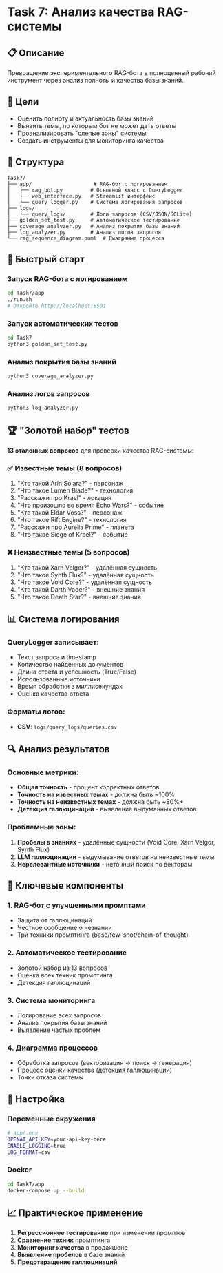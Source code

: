 # Task 7: Анализ качества RAG-системы

## 📋 Описание
Превращение экспериментального RAG-бота в полноценный рабочий инструмент через анализ полноты и качества базы знаний.

## 🎯 Цели
- Оценить полноту и актуальность базы знаний
- Выявить темы, по которым бот не может дать ответы
- Проанализировать "слепые зоны" системы  
- Создать инструменты для мониторинга качества

## 📁 Структура
```
Task7/
├── app/                    # RAG-бот с логированием
│   ├── rag_bot.py         # Основной класс с QueryLogger
│   ├── web_interface.py   # Streamlit интерфейс
│   └── query_logger.py    # Система логирования запросов
├── logs/
│   └── query_logs/        # Логи запросов (CSV/JSON/SQLite)
├── golden_set_test.py     # Автоматическое тестирование
├── coverage_analyzer.py   # Анализ покрытия базы знаний
├── log_analyzer.py        # Анализ логов запросов
└── rag_sequence_diagram.puml  # Диаграмма процесса
```

## 🚀 Быстрый старт

### Запуск RAG-бота с логированием
```bash
cd Task7/app
./run.sh
# Откройте http://localhost:8501
```

### Запуск автоматических тестов
```bash
cd Task7
python3 golden_set_test.py
```

### Анализ покрытия базы знаний
```bash
python3 coverage_analyzer.py
```

### Анализ логов запросов
```bash
python3 log_analyzer.py
```

## 🏆 "Золотой набор" тестов

**13 эталонных вопросов** для проверки качества RAG-системы:

### ✅ Известные темы (8 вопросов)
1. "Кто такой Arin Solara?" - персонаж
2. "Что такое Lumen Blade?" - технология  
3. "Расскажи про Krael" - локация
4. "Что произошло во время Echo Wars?" - событие
5. "Кто такой Eldar Voss?" - персонаж
6. "Что такое Rift Engine?" - технология
7. "Расскажи про Aurelia Prime" - планета
8. "Что такое Siege of Krael?" - событие

### ❌ Неизвестные темы (5 вопросов)  
1. "Кто такой Xarn Velgor?" - удалённая сущность
2. "Что такое Synth Flux?" - удалённая сущность
3. "Что такое Void Core?" - удалённая сущность  
4. "Кто такой Darth Vader?" - внешние знания
5. "Что такое Death Star?" - внешние знания

## 📊 Система логирования

### QueryLogger записывает:
- Текст запроса и timestamp
- Количество найденных документов
- Длина ответа и успешность (True/False)
- Использованные источники
- Время обработки в миллисекундах
- Оценка качества ответа

### Форматы логов:
- **CSV**: `logs/query_logs/queries.csv`  

## 🔍 Анализ результатов

### Основные метрики:
- **Общая точность** - процент корректных ответов
- **Точность на известных темах** - должна быть ~100%
- **Точность на неизвестных темах** - должна быть ~80%+
- **Детекция галлюцинаций** - выявление выдуманных ответов

### Проблемные зоны:
1. **Пробелы в знаниях** - удалённые сущности (Void Core, Xarn Velgor, Synth Flux)
2. **LLM галлюцинации** - выдумывание ответов на неизвестные темы
3. **Нерелевантные источники** - неточный поиск по векторам

## 🎯 Ключевые компоненты

### 1. RAG-бот с улучшенными промптами
- Защита от галлюцинаций
- Честное сообщение о незнании
- Три техники промптинга (base/few-shot/chain-of-thought)

### 2. Автоматическое тестирование
- Золотой набор из 13 вопросов
- Оценка всех техник промптинга
- Детекция галлюцинаций

### 3. Система мониторинга
- Логирование всех запросов
- Анализ покрытия базы знаний
- Выявление частых проблем

### 4. Диаграмма процессов
- Обработка запросов (векторизация → поиск → генерация)
- Процесс оценки качества (детекция галлюцинаций)
- Точки отказа системы

## 🔧 Настройка

### Переменные окружения
```bash
# app/.env
OPENAI_API_KEY=your-api-key-here
ENABLE_LOGGING=true
LOG_FORMAT=csv
```

### Docker
```bash
cd Task7/app
docker-compose up --build
```

## 📈 Практическое применение

1. **Регрессионное тестирование** при изменении промптов
2. **Сравнение техник** промптинга  
3. **Мониторинг качества** в продакшене
4. **Выявление пробелов** в базе знаний
5. **Предотвращение галлюцинаций**